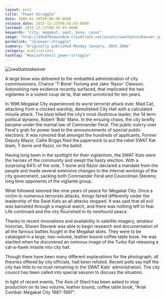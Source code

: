 ```yaml
---
layout: post
title: "Power Struggle"
date: 2006-01-30T00:00:00-0600
release_date: 2015-12-23T08:45:03-0600
lastmod: 2015-12-23T08:45:03-0600
keywords: "city, megakat, swat, bone, razor"
image: "http://d3e878vmunx8cm.cloudfront.net/assets/swatkatstakeover.jpg"
permalink: "/p/power-struggle"
summary: "Originally published Monday January, 30th 2006"
category: publications
hashtag: "#axisofstevil_power-struggle"
---
```


[id_1]: http://d3e878vmunx8cm.cloudfront.net/assets/swatkatstakeover.jpg "swatkatstakeover"
![swatkatstakeover][id_1]

A large blow was delivered to the embattled administration of city commissioners, Chance 'T-Bone' Furlong and Jake 'Razor' Clawson. Astonishing new evidence recently surfaced, that implicated the two vigilantes in a violent coup de ta, that went unnoticed for ten years. 

In 1996 Megakat City experienced its worst terrorist attack ever. Mad Cat, attacking from a clocked warship, demolished City Hall with a calculated missile attack. The blast killed the city’s most illustrious leader, the 14 term political dynamo, Robert 'Bob' Manx. In the ensuing chaos, the city briefly became under the martial law of Commander Feral. The public outcry over Feral's grab for power lead to the announcements of special public elections. It was rumored that amongst the hundreds of applicants, Former Deputy Mayor, Callie Briggs filed the paperwork to put the rebel SWAT Kat team, T-bone and Razor, on the ballot.

Having long been in the spotlight for their vigilantism, the SWAT Kats were the heroes of the community and swept the hasty election. With a surprising 84% of the vote, T-bone and Razor declared a mandate from the people and made several extensive changes to the internal workings of the city government, sacking both Commander Feral and Councilman Stevens; long time opponents of the vigilante group.

What followed seemed like nine years of peace for Megakat City. Once a victim to numerous terrorists attacks, things faired differently under the leadership of the Swat Kats as all attacks stopped. It was said that all evil was banished through a magical watch, and there was nothing left to fear. Life continued and the city flourished in its newfound peace.

Thanks to recent innovations and availability in satellite imagery, amateur historian, Shawn Stevank was able to begin research and documentation of all the famous battles fought in the Megakat skies. They were to be cataloged in a large, two-volume, leather bound coffee table book. He was startled when he discovered an ominous image of the Turbo Kat releasing a cat-a-hawk missile into city hall.

Though there have been many different explanations for the photograph, all theories offered by city officials, had been refuted. Recent polls say half the city has little to no trust remaining in the SWAT Kats' administration. The city council has been called into special session to discuss the situation.

In light of recent events, The Axis of Stevil has been asked to stop production on its two volume, leather bound, coffee table book, "Arial Combat: Megakat City 1987-1997".

